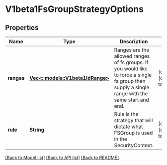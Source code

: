 # V1beta1FsGroupStrategyOptions

## Properties
Name | Type | Description | Notes
------------ | ------------- | ------------- | -------------
**ranges** | [**Vec<::models::V1beta1IdRange>**](v1beta1.IDRange.md) | Ranges are the allowed ranges of fs groups.  If you would like to force a single fs group then supply a single range with the same start and end. | [optional] [default to null]
**rule** | **String** | Rule is the strategy that will dictate what FSGroup is used in the SecurityContext. | [optional] [default to null]

[[Back to Model list]](../README.md#documentation-for-models) [[Back to API list]](../README.md#documentation-for-api-endpoints) [[Back to README]](../README.md)



